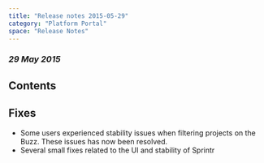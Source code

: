 ```yaml
---
title: "Release notes 2015-05-29"
category: "Platform Portal"
space: "Release Notes"
---
```



### _29 May 2015_

## Contents

## Fixes

*   Some users experienced stability issues when filtering projects on the Buzz. These issues has now been resolved.
*   Several small fixes related to the UI and stability of Sprintr